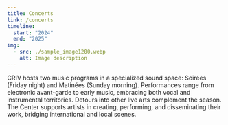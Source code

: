 ```yaml
---
title: Concerts
link: /concerts
timeline:
  start: "2024"
  end: "2025"
img:
  - src: ./sample_image1200.webp
    alt: Image description
---
```


CRIV hosts two music programs in a specialized sound space: Soirées (Friday night) and Matinées (Sunday morning). Performances range from electronic avant-garde to early music, embracing both vocal and instrumental territories. Detours into other live arts complement the season. The Center supports artists in creating, performing, and disseminating their work, bridging international and local scenes.